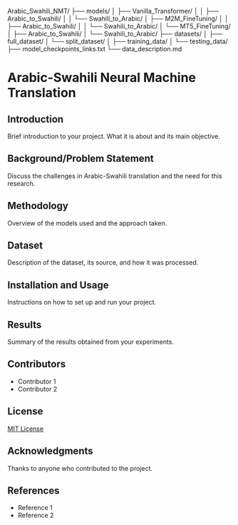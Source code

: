 Arabic_Swahili_NMT/
├── models/
│   ├── Vanilla_Transformer/
│   │   ├── Arabic_to_Swahili/
│   │   └── Swahili_to_Arabic/
│   ├── M2M_FineTuning/
│   │   ├── Arabic_to_Swahili/
│   │   └── Swahili_to_Arabic/
│   └── MT5_FineTuning/
│       ├── Arabic_to_Swahili/
│       └── Swahili_to_Arabic/
├── datasets/
│   ├── full_dataset/
│   └── split_dataset/
│       ├── training_data/
│       └── testing_data/
├── model_checkpoints_links.txt
└── data_description.md


# Arabic-Swahili Neural Machine Translation

## Introduction
Brief introduction to your project. What it is about and its main objective.

## Background/Problem Statement
Discuss the challenges in Arabic-Swahili translation and the need for this research.

## Methodology
Overview of the models used and the approach taken.

## Dataset
Description of the dataset, its source, and how it was processed.

## Installation and Usage
Instructions on how to set up and run your project.

## Results
Summary of the results obtained from your experiments.

## Contributors
- Contributor 1
- Contributor 2

## License
[MIT License](LICENSE)

## Acknowledgments
Thanks to anyone who contributed to the project.

## References
- Reference 1
- Reference 2

